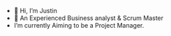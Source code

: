 - 👋 Hi, I’m Justin
- 👀 An Experienced Business analyst & Scrum Master
-  I’m currently Aiming to be a Project Manager.
  
